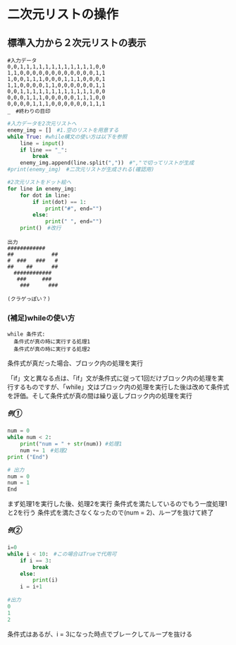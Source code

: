 # 二次元リストの操作

## 標準入力から２次元リストの表示

```
#入力データ
0,0,1,1,1,1,1,1,1,1,1,1,1,1,0,0
1,1,0,0,0,0,0,0,0,0,0,0,0,0,1,1
1,0,0,1,1,1,0,0,0,1,1,1,0,0,0,1
1,1,0,0,0,0,1,1,0,0,0,0,0,0,1,1
0,0,1,1,1,1,1,1,1,1,1,1,1,1,0,0
0,0,0,1,1,1,0,0,0,0,0,1,1,1,0,0
0,0,0,0,1,1,1,0,0,0,0,0,0,1,1,1
_　#終わりの目印
```

```python
#入力データを2次元リストへ
enemy_img = []　#1.空のリストを用意する
while True: #while構文の使い方は以下を参照
    line = input()
    if line == "_":　
        break
    enemy_img.append(line.split(","))　#","で切ってリストが生成
#print(enemy_img)　#二次元リストが生成される(確認用)

#2次元リストをドット絵へ
for line in enemy_img:
    for dot in line:
        if int(dot) == 1:
            print("#", end="")
        else:
            print(" ", end="")
    print()　#改行
```
```
出力
############  
##            ##
#  ###   ###   #
##    ##      ##
  ############  
   ###     ###  
    ###      ###
 
(クラゲっぽい？)
```



### (補足)whileの使い方

```
while 条件式:
  条件式が真の時に実行する処理1
  条件式が真の時に実行する処理2
```

条件式が真だった場合、ブロック内の処理を実行

「if」文と異なる点は、「if」文が条件式に従って1回だけブロック内の処理を実行するものですが、「while」文はブロック内の処理を実行した後は改めて条件式を評価。そして条件式が真の間は繰り返しブロック内の処理を実行

##### 例①

```python
num = 0
while num < 2:
    print("num = " + str(num)) #処理1
    num += 1　#処理2
print ("End")

# 出力 
num = 0
num = 1
End
```

まず処理1を実行した後、処理2を実行
条件式を満たしているのでもう一度処理1と2を行う
条件式を満たさなくなったので(num = 2)、ループを抜けて終了

##### 例②

```python
i=0
while i < 10:　#この場合はTrueで代用可
    if i == 3:
        break
    else:
        print(i)
    i = i+1
  
#出力
0
1
2
```

条件式はあるが、i = 3になった時点でブレークしてループを抜ける

